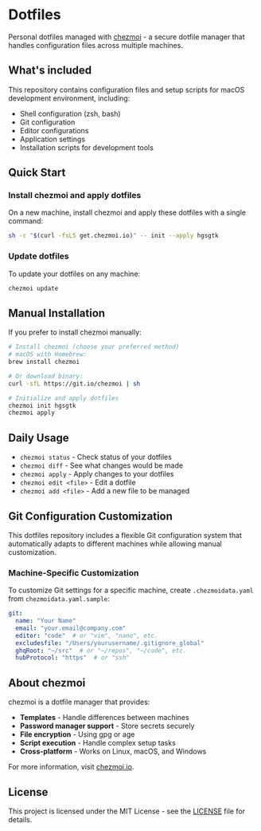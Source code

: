 # Dotfiles

Personal dotfiles managed with [chezmoi](https://www.chezmoi.io/) - a secure dotfile manager that handles configuration files across multiple machines.

## What's included

This repository contains configuration files and setup scripts for macOS development environment, including:

- Shell configuration (zsh, bash)
- Git configuration
- Editor configurations
- Application settings
- Installation scripts for development tools

## Quick Start

### Install chezmoi and apply dotfiles

On a new machine, install chezmoi and apply these dotfiles with a single command:

```bash
sh -c "$(curl -fsLS get.chezmoi.io)" -- init --apply hgsgtk
```

### Update dotfiles

To update your dotfiles on any machine:

```bash
chezmoi update
```

## Manual Installation

If you prefer to install chezmoi manually:

```bash
# Install chezmoi (choose your preferred method)
# macOS with Homebrew:
brew install chezmoi

# Or download binary:
curl -sfL https://git.io/chezmoi | sh

# Initialize and apply dotfiles
chezmoi init hgsgtk
chezmoi apply
```

## Daily Usage

- `chezmoi status` - Check status of your dotfiles
- `chezmoi diff` - See what changes would be made
- `chezmoi apply` - Apply changes to your dotfiles
- `chezmoi edit <file>` - Edit a dotfile
- `chezmoi add <file>` - Add a new file to be managed

## Git Configuration Customization

This dotfiles repository includes a flexible Git configuration system that automatically adapts to different machines while allowing manual customization.

### Machine-Specific Customization

To customize Git settings for a specific machine, create `.chezmoidata.yaml` from `chezmoidata.yaml.sample`:

```yaml
git:
  name: "Your Name"
  email: "your.email@company.com"
  editor: "code"  # or "vim", "nano", etc.
  excludesfile: "/Users/yourusername/.gitignore_global"
  ghqRoot: "~/src"  # or "~/repos", "~/code", etc.
  hubProtocol: "https"  # or "ssh"
```

## About chezmoi

chezmoi is a dotfile manager that provides:

- **Templates** - Handle differences between machines
- **Password manager support** - Store secrets securely
- **File encryption** - Using gpg or age
- **Script execution** - Handle complex setup tasks
- **Cross-platform** - Works on Linux, macOS, and Windows

For more information, visit [chezmoi.io](https://www.chezmoi.io/).

## License

This project is licensed under the MIT License - see the [LICENSE](LICENSE) file for details.
